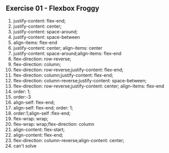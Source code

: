 ## Exercise 01 - Flexbox Froggy

1. justify-content: flex-end;
2. justify-content: center;
3. justify-content: space-around;
4. justify-content: space-between
5. align-items: flex-end
6. justify-content: center; align-items: center
7. justify-content: space-around;align-items: flex-end
8. flex-direction: row-reverse;
9. flex-direction: column;
10. flex-direction: row-reverse;justify-content: flex-end;
11. flex-direction: column;justify-content: flex-end;
12. flex-direction: column-reverse;justify-content: space-between;
13. flex-direction: row-reverse;justify-content: center; align-items: flex-end
14. order: 1;
15. order:-3
16. align-self: flex-end;
17. align-self: flex-end; order: 1;
18. order:1;align-self :flex-end;
19. flex-wrap: wrap;
20. flex-wrap: wrap;flex-direction: column
21. align-content: flex-start;
22. align-content: flex-end;
23. flex-direction: column-reverse;align-content: center;
24. can't solve
